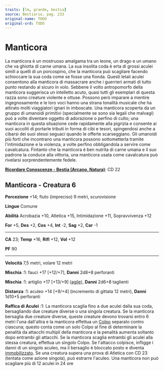 ```yaml
---
traits: [lm, grande, bestia]
source: Bestiario, pag. 233
original-name: TODO
original-srd: TODO
---
```


# Manticora

La manticora è un mostruoso amalgama tra un leone, un drago e un umano che va
ghiotta di carne umana. La sua insolita coda è erta di grossi aculei simili a
quelli di un porcospino, che la manticora può scagliare facendo schioccare la
sua coda come se fosse una fionda. Questi letali aculei consentono alla
manticora di massacrare anche i guerrieri armati di tutto punto restando al
sicuro in volo. Sebbene il volto antropomorfo della manticora suggerisca un
intelletto acuto, quasi tutti gli esemplari di questa razza sono creature
violente e ottuse. Possono però imparare a mentire ingegnosamente e le loro voci
hanno una strana tonalità musicale che ha attirato molti viaggiatori ignari in
imboscate. Una manticora scoperta da un gruppo di umanoidi primitivi
(specialmente se sono sia legali che malvagi) può a volte diventare oggetto di
adorazione o perfino di culto; una manticora in questa situazione cede
rapidamente alla pigrizia e consente ai suoi accoliti di portarle tributi in
forma di cibi e tesori, spingendosi anche a cibarsi dei suoi stessi seguaci
quando le offerte scarseggiano. Gli umanoidi più forti che incontrano una
manticora possono sottometterla tramite l'intimidazione e la violenza, a volte
perfino obbligandola a servire come cavalcatura. Fintanto che la manticora è ben
nutrita di carne umana e il suo padrone la conduce alla vittoria, una manticora
usata come cavalcatura può rivelarsi sorprendentemente fedele.

**[Ricordare Conoscenze - Bestia (Arcano, Natura)](/azioni/abilita/ricordare-conoscenze)**:
CD 22

## Manticora - Creatura 6

**Percezione** +14; fiuto (impreciso) 9 metri, scurovisione

**Lingue** Comune

**Abilità** Acrobazia +10, Atletica +15, Intimidazione +11, Sopravvivenza +12

**For** +5, **Des** +2, **Cos** +4, **Int** -2, **Sag** +2, **Car** -1

---

**CA** 23; **Temp** +16, **Rifl** +12, **Vol** +12

**PF** 90

---

**Velocità** 7,5 metri, volare 12 metri

**Mischia** :1: fauci +17 \[+12/+7], **Danni** 2d8+8 perforanti

**Mischia** :1: artiglio +17 \[+13/+9] ([agile](/tratti/agile)), **Danni** 2d6+8
taglienti

**Distanza** :1: aculeo +14 \[+9/+4] (incremento di gittata 12 metri), **Danni**
1d10+5 perforanti

**Raffica di Aculei** :1: La manticora scaglia fino a due aculei dalla sua coda,
bersagliando due creature diverse o una singola creatura. Se la manticora
bersaglia due creature diverse, queste creature devono trovarsi entro 6 metri
l'una dall'altra e la manticora effettua un [Colpo](/azioni/colpire) separato
contro ciascuna; questo conta come un solo Colpo al fine di determinare la
penalità da attacchi multipli della manticora e la penalità aumenta soltanto
dopo entrambi gli attacchi. Se la manticora scaglia entrambi gli aculei alla
stessa creatura, effettua un singolo Colpo. Se l'attacco colpisce, infligge i
danni di un singolo aculeo, ma il bersaglio è bloccato posto e diventa
[immobilizzato](/condizioni/immobilizzato). Se una creatura supera una prova di
Atletica con CD 23 (tentata come azione singola), può estrarre l'aculeo. Una
manticora non può scagliare più di 12 aculei in 24 ore
